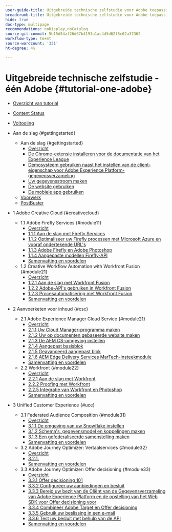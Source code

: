 ```yaml
---
user-guide-title: Uitgebreide technische zelfstudie voor Adobe toepassingen, van Creative Cloud tot Experience Cloud
breadcrumb-title: Uitgebreide technische zelfstudie voor Adobe toepassingen, van Creative Cloud tot Experience Cloud
hide: true
doc-type: multipage
recommendations: noDisplay,noCatalog
source-git-commit: 5b15d54af26d67b4193a1ac4d5d62f5c62a37362
workflow-type: tm+mt
source-wordcount: '331'
ht-degree: 4%

---
```



# Uitgebreide technische zelfstudie - één Adobe {#tutorial-one-adobe}

+ [Overzicht van tutorial](/help/tutorial-one-adobe/overview.md)
+ [Content Status](/help/tutorial-one-adobe/status.md)
+ [Voltooiing](/help/tutorial-one-adobe/completion.md)

+ Aan de slag {#gettingstarted}
   + Aan de slag {#gettingstarted}
      + [Overzicht](/help/tutorial-one-adobe/modules/getting-started/gettingstarted/getting-started.md)
      + [De Chrome-extensie installeren voor de documentatie van het Experience League](/help/tutorial-one-adobe/modules/getting-started/gettingstarted/ex1.md)
      + [Demosysteem gebruiken naast het instellen van de client-eigenschap voor Adobe Experience Platform-gegevensverzameling](/help/tutorial-one-adobe/modules/getting-started/gettingstarted/ex2.md)
      + [Uw gegevensstroom maken](/help/tutorial-one-adobe/modules/getting-started/gettingstarted/ex3.md)
      + [De website gebruiken](/help/tutorial-one-adobe/modules/getting-started/gettingstarted/ex4.md)
      + [De mobiele app gebruiken](/help/tutorial-one-adobe/modules/getting-started/gettingstarted/ex5.md)
   + [Voorwerk](/help/tutorial-one-adobe/prework.md)
   + [PostBuster](/help/tutorial-one-adobe/postbuster.md)

+ 1 Adobe Creative Cloud {#creativecloud}
   + 1.1 Adobe Firefly Services {#module11}
      + [Overzicht](/help/tutorial-one-adobe/modules/creative-cloud/module1.1/firefly-services.md)
      + [1.1.1 Aan de slag met Firefly Services](/help/tutorial-one-adobe/modules/creative-cloud/module1.1/ex1.md)
      + [1.1.2 Optimaliseer uw Firefly processen met Microsoft Azure en vooraf ondertekende URL&#39;s](/help/tutorial-one-adobe/modules/creative-cloud/module1.1/ex2.md)
      + [1.1.3 Adobe Firefly en Adobe Photoshop](/help/tutorial-one-adobe/modules/creative-cloud/module1.1/ex3.md)
      + [1.1.4 Aangepaste modellen Firefly-API](/help/tutorial-one-adobe/modules/creative-cloud/module1.1/ex4.md)
      + [Samenvatting en voordelen](/help/tutorial-one-adobe/modules/creative-cloud/module1.1/summary.md)
   + 1.2 Creative Workflow Automation with Workfront Fusion {#module21}
      + [Overzicht](/help/tutorial-one-adobe/modules/creative-cloud/module1.2/automation.md)
      + [1.2.1 Aan de slag met Workfront Fusion](/help/tutorial-one-adobe/modules/creative-cloud/module1.2/ex1.md)
      + [1.2.2 Adobe-API&#39;s gebruiken in Workfront Fusion](/help/tutorial-one-adobe/modules/creative-cloud/module1.2/ex2.md)
      + [1.2.3 Procesautomatisering met Workfront Fusion](/help/tutorial-one-adobe/modules/creative-cloud/module1.2/ex3.md)
      + [Samenvatting en voordelen](/help/tutorial-one-adobe/modules/creative-cloud/module1.2/summary.md)

+ 2 Aanvoerketen voor inhoud {#csc}
   + 2.1 Adobe Experience Manager Cloud Service {#module21}
      + [Overzicht](/help/tutorial-one-adobe/modules/csc/module2.1/aemcs.md)
      + [2.1.1 Uw Cloud Manager-programma maken](/help/tutorial-one-adobe/modules/csc/module2.1/ex1.md)
      + [2.1.2 Uw op documenten gebaseerde website maken](/help/tutorial-one-adobe/modules/csc/module2.1/ex2.md)
      + [2.1.3 De AEM CS-omgeving instellen](/help/tutorial-one-adobe/modules/csc/module2.1/ex3.md)
      + [2.1.4 Aangepast basisblok](/help/tutorial-one-adobe/modules/csc/module2.1/ex4.md)
      + [2.1.5 Geavanceerd aangepast blok](/help/tutorial-one-adobe/modules/csc/module2.1/ex5.md)
      + [2.1.6 AEM Edge Delivery Services MarTech-insteekmodule](/help/tutorial-one-adobe/modules/csc/module2.1/ex6.md)
      + [Samenvatting en voordelen](/help/tutorial-one-adobe/modules/csc/module2.1/summary.md)
   + 2.2 Workfront {#module22}
      + [Overzicht](/help/tutorial-one-adobe/modules/csc/module2.2/workfront.md)
      + [2.2.1 Aan de slag met Workfront](/help/tutorial-one-adobe/modules/csc/module2.2/ex1.md)
      + [2.2.2 Proofing met Workfront](/help/tutorial-one-adobe/modules/csc/module2.2/ex2.md)
      + [2.2.5 Integratie van Workfront en Photoshop](/help/tutorial-one-adobe/modules/csc/module2.2/ex5.md)
      + [Samenvatting en voordelen](/help/tutorial-one-adobe/modules/csc/module2.2/summary.md)

+ 3 Unified Customer Experience {#uce}
   + 3.1 Federated Audience Composition {#module31}
      + [Overzicht](/help/tutorial-one-adobe/modules/uce/module3.1/fac.md)
      + [3.1.1 De omgeving van uw Snowflake instellen](/help/tutorial-one-adobe/modules/uce/module3.1/ex1.md)
      + [3.1.2 Schema&#39;s, gegevensmodel en koppelingen maken](/help/tutorial-one-adobe/modules/uce/module3.1/ex2.md)
      + [3.1.3 Een gefederaliseerde samenstelling maken](/help/tutorial-one-adobe/modules/uce/module3.1/ex3.md)
      + [Samenvatting en voordelen](/help/tutorial-one-adobe/modules/uce/module3.1/summary.md)
   + 3.2 Adobe Journey Optimizer: Vertaalservices {#module32}
      + [Overzicht](/help/tutorial-one-adobe/modules/uce/module3.2/ajotranslationsvcs.md)
      + [3.2.1.](/help/tutorial-one-adobe/modules/uce/module3.2/ex1.md)
      + [Samenvatting en voordelen](/help/tutorial-one-adobe/modules/uce/module3.2/summary.md)
   + 3.3 Adobe Journey Optimizer: Offer decisioning {#module33}
      + [Overzicht](/help/tutorial-one-adobe/modules/uce/module3.3/offer-decisioning.md)
      + [3.3.1 Offer decisioning 101](/help/tutorial-one-adobe/modules/uce/module3.3/ex1.md)
      + [3.3.2 Configureer uw aanbiedingen en besluit](/help/tutorial-one-adobe/modules/uce/module3.3/ex2.md)
      + [3.3.3 Bereid uw bezit van de Cliënt van de Gegevensverzameling van Adobe Experience Platform en de opstelling van het Web SDK voor Offer decisioning voor](/help/tutorial-one-adobe/modules/uce/module3.3/ex3.md)
      + [3.3.4 Combineer Adobe Target en Offer decisioning](/help/tutorial-one-adobe/modules/uce/module3.3/ex4.md)
      + [3.3.5 Gebruik uw beslissing in een e-mail](/help/tutorial-one-adobe/modules/uce/module3.3/ex5.md)
      + [3.3.6 Test uw besluit met behulp van de API](/help/tutorial-one-adobe/modules/uce/module3.3/ex6.md)
      + [Samenvatting en voordelen](/help/tutorial-one-adobe/modules/uce/module3.3/summary.md)


